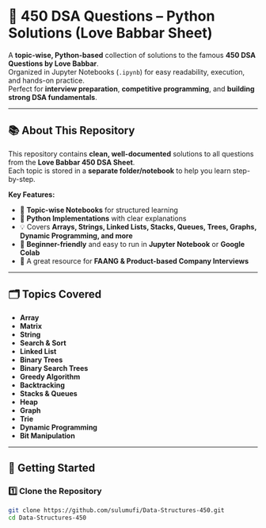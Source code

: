 # 🐍 450 DSA Questions – Python Solutions (Love Babbar Sheet)

A **topic-wise, Python-based** collection of solutions to the famous **450 DSA Questions by Love Babbar**.  
Organized in Jupyter Notebooks (`.ipynb`) for easy readability, execution, and hands-on practice.  
Perfect for **interview preparation**, **competitive programming**, and **building strong DSA fundamentals**.

---

## 📚 About This Repository

This repository contains **clean, well-documented** solutions to all questions from the **Love Babbar 450 DSA Sheet**.  
Each topic is stored in a **separate folder/notebook** to help you learn step-by-step.

**Key Features:**
- 📂 **Topic-wise Notebooks** for structured learning
- 🐍 **Python Implementations** with clear explanations
- 💡 Covers **Arrays, Strings, Linked Lists, Stacks, Queues, Trees, Graphs, Dynamic Programming, and more**
- 📝 **Beginner-friendly** and easy to run in **Jupyter Notebook** or **Google Colab**
- 🎯 A great resource for **FAANG & Product-based Company Interviews**

---

## 🗂 Topics Covered

- **Array**
- **Matrix**
- **String**
- **Search & Sort**
- **Linked List**
- **Binary Trees**
- **Binary Search Trees**
- **Greedy Algorithm**
- **Backtracking**
- **Stacks & Queues**
- **Heap**
- **Graph**
- **Trie**
- **Dynamic Programming**
- **Bit Manipulation**

---

## 🚀 Getting Started

### 1️⃣ Clone the Repository
```bash
git clone https://github.com/sulumufi/Data-Structures-450.git
cd Data-Structures-450
